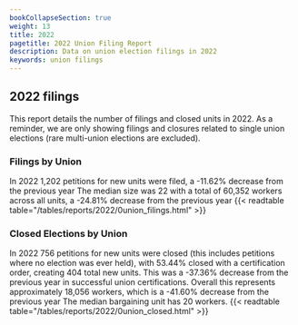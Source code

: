 ```yaml
---
bookCollapseSection: true
weight: 13
title: 2022
pagetitle: 2022 Union Filing Report
description: Data on union election filings in 2022
keywords: union filings
---
```


## 2022 filings

This report details the number of filings and closed units in 2022. As a reminder, we are only showing filings and closures related to single union elections (rare multi-union elections are excluded).

### Filings by Union
In 2022 1,202 petitions for new units were filed, a -11.62% decrease from the previous year The median size was 22 with a total of 60,352 workers across all units, a -24.81% decrease from the previous year
{{< readtable table="/tables/reports/2022/0union_filings.html" >}}

### Closed Elections by Union
In 2022 756 petitions for new units were closed (this includes petitions where no election was ever held), with 53.44% closed with a certification order, creating 404 total new units. This was a -37.36% decrease from the previous year in successful union certifications. Overall this represents approximately 18,056 workers, which is a -41.60% decrease from the previous year The median bargaining unit has 20 workers.
{{< readtable table="/tables/reports/2022/0union_closed.html" >}}
